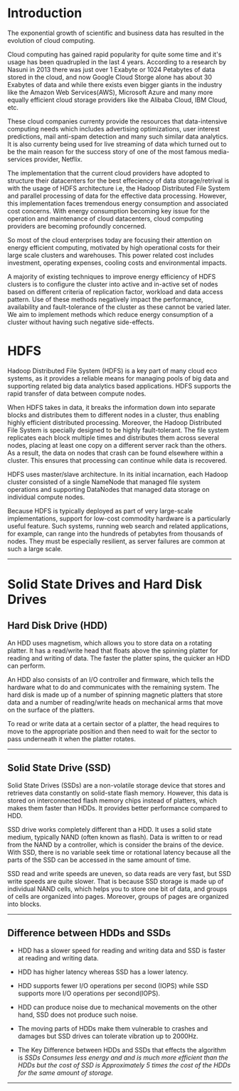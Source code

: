 Introduction  
==============  

The exponential growth of scientific and business data has resulted in the evolution of cloud computing.  

Cloud computing has gained rapid popularity for quite some time and it's usage has been quadrupled in the last 4 years. According to a research by Nasuni in 2013 there was just over 1 Exabyte or 1024 Petabytes of data stored in the cloud, and now  Google Cloud Storge alone has about 30 Exabytes of data and while there exists even bigger giants in the industry like the Amazon Web Services(AWS), Microsoft Azure and many more equally efficient cloud storage providers like the Alibaba Cloud, IBM Cloud, etc.  

These cloud companies currenty provide the resources that data-intensive computing needs which includes advertising optimizations, user interest predictions, mail anti-spam detection and many such similar data analytics. It is also currenty being used for live streaming of data which turned out to be the main reason for the success story of one of the most famous media-services provider, Netflix.  

The implementation that the current cloud providers have adopted to structure their datacenters for the best effeciency of data storage/retrival is with the usage of HDFS architecture i.e, the Hadoop Distributed File System and parallel processing of data for the effective data processing. However, this implementation faces tremendous energy consumption and associated cost concerns. With energy consumption becoming key issue for the operation and maintenance of cloud datacenters, cloud computing providers are becoming profoundly concerned.  

So most of the cloud enterprises today are focusing their attention on energy efficient computing, motivated by high operational costs for their large scale clusters and warehouses. This power related cost includes investment, operating expenses, cooling costs and environmental impacts.  

A majority of existing techniques to improve energy efficiency of HDFS clusters is to configure the cluster into active and in-active set of nodes based on different criteria of replication factor, workload and data access pattern. Use of these methods negatively impact the performance, availability and fault-tolerance of the cluster as these cannot be varied later. We aim to implement methods which reduce energy consumption of a cluster without having such negative side-effects.


HDFS  
====

Hadoop Distributed File System (HDFS) is a key part of many cloud eco systems, as it provides a reliable means for managing pools of big data and supporting related big data analytics based applications. HDFS supports the rapid transfer of data between compute nodes.  

When HDFS takes in data, it breaks the information down into separate blocks and distributes them to different nodes in a cluster, thus enabling highly efficient distributed processing. Moreover, the Hadoop Distributed File System is specially designed to be highly fault-tolerant. The file system replicates each block multiple times and distributes them across several nodes, placing at least one copy on a different server rack than the others. As a result, the data on nodes that crash can be found elsewhere within a cluster. This ensures that processing can continue while data is recovered.  

HDFS uses master/slave architecture. In its initial incarnation, each Hadoop cluster consisted of a single NameNode that managed file system operations and supporting DataNodes that managed data storage on individual compute nodes.  

Because HDFS is typically deployed as part of very large-scale implementations, support for low-cost commodity hardware is a particularly useful feature. Such systems, running web search and related applications, for example, can range into the hundreds of petabytes from thousands of nodes. They must be especially resilient, as server failures are common at such a large scale.  

--------------------------------------------------------------------

Solid State Drives and Hard Disk Drives  
========================================  

Hard Disk Drive (HDD)  
---------------------
An HDD uses magnetism, which allows you to store data on a rotating platter. It has a read/write head that floats above the spinning platter for reading and writing of data. The faster the platter spins, the quicker an HDD can perform.  

An HDD also consists of an I/O controller and firmware, which tells the hardware what to do and communicates with the remaining system. The hard disk is made up of a number of spinning magnetic platters that store data and a number of reading/write heads on mechanical arms that move on the surface of the platters.  

To read or write data at a certain sector of a platter, the head requires to move to the appropriate position and then need to wait for the
sector to pass underneath it when the platter rotates.

-------------------------------------------------------------------

Solid State Drive (SSD)  
-----------------------
Solid State Drives (SSDs) are a non-volatile storage device that stores and retrieves data constantly on solid-state flash memory. However, this data is stored on interconnected flash memory chips instead of platters, which makes them faster than HDDs. It provides better performance compared to HDD.

SSD drive works completely different than a HDD. It uses a solid state medium, typically NAND (often known as flash). Data is written to or read from the NAND by a controller, which is consider the brains of the device. With SSD, there is no variable seek time or rotational latency because all the parts of the SSD can be accessed in the same amount of time.   

SSD read and write speeds are uneven, so data reads are very fast, but SSD write speeds are quite slower. That is because SSD storage is made up of individual NAND cells, which helps you to store one bit of data, and groups of cells are organized into pages. Moreover, groups of pages are organized into blocks.

-------------------------------------------------------------------

Difference between HDDs and SSDs
---------------------------------
* HDD has a slower speed for reading and writing data and SSD is faster at reading and writing data.

* HDD has higher latency whereas SSD has a lower latency.

* HDD supports fewer I/O operations per second (IOPS) while SSD supports more I/O operations per second(IOPS).

* HDD can produce noise due to mechanical movements on the other hand, SSD does not produce such noise.

* The moving parts of HDDs make them vulnerable to crashes and damages but SSD drives can tolerate vibration up to 2000Hz.

* The Key Difference between HDDs and SSDs that effects the algorithm is *SSDs Consumes less energy and and is much more efficient than the HDDs but the cost of SSD is Approximately 5 times the cost of the HDDs for the same amount of storage.*

---------------------------------------------------------------
